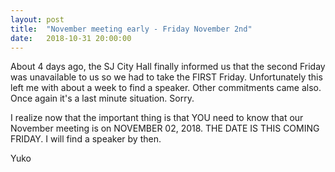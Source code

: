 ```yaml
---
layout: post
title:  "November meeting early - Friday November 2nd"
date:   2018-10-31 20:00:00
---
```

About 4 days ago, the SJ City Hall finally informed us that the second Friday was unavailable to us so we had to take the FIRST Friday.  Unfortunately this left me with about a week to find a speaker.  Other commitments came also.  Once again it's a last minute situation.  Sorry.

I realize now that the important thing is that YOU need to know that our November meeting is on NOVEMBER 02, 2018.  THE DATE IS THIS COMING FRIDAY.  I will find a speaker by then.

Yuko
